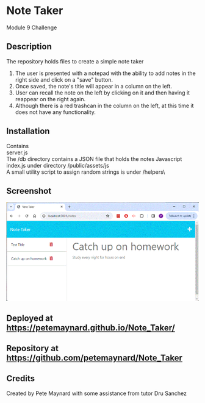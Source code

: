 # Note Taker
Module 9 Challenge

## Description

The repository holds files to create a simple note taker
  1) The user is presented with a notepad with the ability to add notes in the right side and click on a "save" button.
  2) Once saved, the note's title will appear in a column on the left.
  3) User can recall the note on the left by clicking on it and then having it reappear on the right again.
  4) Although there is a red trashcan in the column on the left, at this time it does not have any functionality.

## Installation

Contains\
  server.js\
  The /db directory contains a JSON file that holds the notes
  Javascript index.js under directory /public/assets/js\
  A small utility script to assign random strings is under /helpers\


## Screenshot

![Picture of note taker](./screenshots/pic1.gif)


## Deployed at https://petemaynard.github.io/Note_Taker/

## Repository at https://github.com/petemaynard/Note_Taker

## Credits

Created by Pete Maynard
with some assistance from tutor Dru Sanchez



